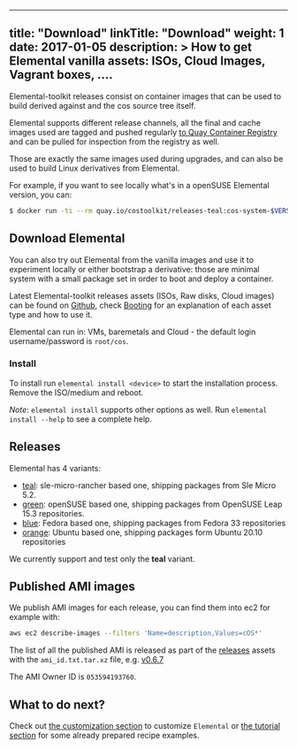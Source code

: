 
---
title: "Download"
linkTitle: "Download"
weight: 1
date: 2017-01-05
description: >
  How to get Elemental vanilla assets: ISOs, Cloud Images, Vagrant boxes, ....
---

Elemental-toolkit releases consist on container images that can be used to build derived against and the cos source tree itself.

Elemental supports different release channels, all the final and cache images used are tagged and pushed regularly [to Quay Container Registry](https://quay.io/repository/costoolkit/releases-teal) and can be pulled for inspection from the registry as well.

Those are exactly the same images used during upgrades, and can also be used to build Linux derivatives from Elemental.

For example, if you want to see locally what's in a openSUSE Elemental version, you can:

```bash
$ docker run -ti --rm quay.io/costoolkit/releases-teal:cos-system-$VERSION /bin/bash
```
 
## Download Elemental

You can also try out Elemental from the vanilla images and use it to experiment locally or either bootstrap a derivative: those are minimal system with a small package set in order to boot and deploy a container. 

Latest Elemental-toolkit releases assets (ISOs, Raw disks, Cloud images) can be found on [Github](https://github.com/rancher/elemental-toolkit/releases/), check [Booting](../booting) for an explanation of each asset type and how to use it.

Elemental can run in: VMs, baremetals and Cloud - the default login username/password is `root/cos`.

### Install

To install run `elemental install <device>` to start the installation process. Remove the ISO/medium and reboot.

_Note_: `elemental install` supports other options as well. Run `elemental install --help` to see a complete help.

## Releases

Elemental has 4 variants:

- [teal](https://quay.io/repository/costoolkit/releases-teal): sle-micro-rancher based one, shipping packages from Sle Micro 5.2.
- [green](https://quay.io/repository/costoolkit/releases-green): openSUSE based one, shipping packages from OpenSUSE Leap 15.3 repositories.
- [blue](https://quay.io/repository/costoolkit/releases-blue): Fedora based one, shipping packages from Fedora 33 repositories
- [orange](https://quay.io/repository/costoolkit/releases-orange): Ubuntu based one, shipping packages form Ubuntu 20.10 repositories

We currently support and test only the **teal** variant.

## Published AMI images

We publish AMI images for each release, you can find them into ec2 for example with:

```bash
aws ec2 describe-images --filters 'Name=description,Values=cOS*'
```

The list of all the published AMI is released as part of the [releases](https://github.com/rancher/elemental-toolkit/releases) assets with the `ami_id.txt.tar.xz` file, e.g. [v0.6.7](https://github.com/rancher/elemental-toolkit/releases/download/v0.6.7/ami_id.txt.tar.xz)

The AMI Owner ID is `053594193760`.

## What to do next?

Check out [the customization section](../../customizing) to customize `Elemental` or [the tutorial section](../tutorials) for some already prepared recipe examples.

